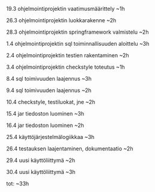 19.3 ohjelmointiprojektin vaatimusmäärittely ~1h

26.3 ohjelmointiprojektin luokkarakenne ~2h

28.3 ohjelmointiprojektin springframework valmistelu ~2h

1.4 ohjelmointiprojektin sql toiminnallisuuden aloittelu ~3h

2.4 ohjelmointiprojektin testien rakentaminen ~2h

3.4 ohjelmointiprojektin checkstyle toteutus ~1h

8.4 sql toimivuuden laajennus ~3h

9.4 sql toimivuuden laajennus ~2h

10.4 checkstyle, testiluokat, jne ~2h

15.4 jar tiedoston luominen ~3h

16.4 jar tiedoston luominen ~2h

25.4 käyttöjärjestelmälogiikkaa ~3h

26.4 testauksen laajentaminen, dokumentaatio ~2h

29.4 uusi käyttöliittymä ~2h

30.4 uusi käyttöliittymä ~3h

tot: ~33h
